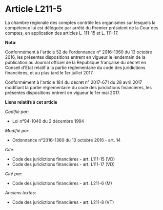 # Article L211-5

La chambre régionale des comptes contrôle les organismes sur lesquels la compétence lui est déléguée par arrêté du Premier
président de la Cour des comptes, en application des articles L. 111-15 et L. 111-17.

**Nota:**

Conformément à l'article 52 de l'ordonnance n° 2016-1360 du 13 octobre 2016, les présentes dispositions entrent en vigueur le
lendemain de la publication au Journal officiel de la République française du décret en Conseil d'Etat relatif à la partie
réglementaire du code des juridictions financières, et au plus tard le 1er juillet 2017.

Conformément à l'article 184 du décret n° 2017-671 du 28 avril 2017 modifiant la partie réglementaire du code des
juridictions financières, les présentes dispositions entrent en vigueur le 1er mai 2017.

**Liens relatifs à cet article**

_Codifié par_:

  - Loi n°94-1040 du 2 décembre 1994

_Modifié par_:

  - Ordonnance n°2016-1360 du 13 octobre 2016 - art. 14

_Cite_:

  - Code des juridictions financières - art. L111-15 (VD)
  - Code des juridictions financières - art. L111-17 (VD)

_Cité par_:

  - Code des juridictions financières - art. L211-6 (M)

_Anciens textes_:

  - Code des juridictions financières - art. L211-8 (VT)
